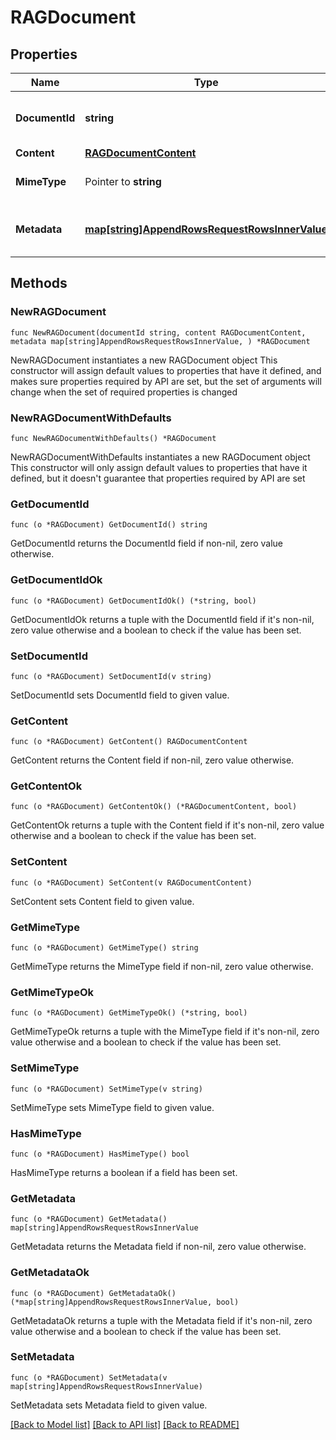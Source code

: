 # RAGDocument

## Properties

Name | Type | Description | Notes
------------ | ------------- | ------------- | -------------
**DocumentId** | **string** | The unique identifier for the document. | 
**Content** | [**RAGDocumentContent**](RAGDocumentContent.md) |  | 
**MimeType** | Pointer to **string** | The MIME type of the document. | [optional] 
**Metadata** | [**map[string]AppendRowsRequestRowsInnerValue**](AppendRowsRequestRowsInnerValue.md) | Additional metadata for the document. | 

## Methods

### NewRAGDocument

`func NewRAGDocument(documentId string, content RAGDocumentContent, metadata map[string]AppendRowsRequestRowsInnerValue, ) *RAGDocument`

NewRAGDocument instantiates a new RAGDocument object
This constructor will assign default values to properties that have it defined,
and makes sure properties required by API are set, but the set of arguments
will change when the set of required properties is changed

### NewRAGDocumentWithDefaults

`func NewRAGDocumentWithDefaults() *RAGDocument`

NewRAGDocumentWithDefaults instantiates a new RAGDocument object
This constructor will only assign default values to properties that have it defined,
but it doesn't guarantee that properties required by API are set

### GetDocumentId

`func (o *RAGDocument) GetDocumentId() string`

GetDocumentId returns the DocumentId field if non-nil, zero value otherwise.

### GetDocumentIdOk

`func (o *RAGDocument) GetDocumentIdOk() (*string, bool)`

GetDocumentIdOk returns a tuple with the DocumentId field if it's non-nil, zero value otherwise
and a boolean to check if the value has been set.

### SetDocumentId

`func (o *RAGDocument) SetDocumentId(v string)`

SetDocumentId sets DocumentId field to given value.


### GetContent

`func (o *RAGDocument) GetContent() RAGDocumentContent`

GetContent returns the Content field if non-nil, zero value otherwise.

### GetContentOk

`func (o *RAGDocument) GetContentOk() (*RAGDocumentContent, bool)`

GetContentOk returns a tuple with the Content field if it's non-nil, zero value otherwise
and a boolean to check if the value has been set.

### SetContent

`func (o *RAGDocument) SetContent(v RAGDocumentContent)`

SetContent sets Content field to given value.


### GetMimeType

`func (o *RAGDocument) GetMimeType() string`

GetMimeType returns the MimeType field if non-nil, zero value otherwise.

### GetMimeTypeOk

`func (o *RAGDocument) GetMimeTypeOk() (*string, bool)`

GetMimeTypeOk returns a tuple with the MimeType field if it's non-nil, zero value otherwise
and a boolean to check if the value has been set.

### SetMimeType

`func (o *RAGDocument) SetMimeType(v string)`

SetMimeType sets MimeType field to given value.

### HasMimeType

`func (o *RAGDocument) HasMimeType() bool`

HasMimeType returns a boolean if a field has been set.

### GetMetadata

`func (o *RAGDocument) GetMetadata() map[string]AppendRowsRequestRowsInnerValue`

GetMetadata returns the Metadata field if non-nil, zero value otherwise.

### GetMetadataOk

`func (o *RAGDocument) GetMetadataOk() (*map[string]AppendRowsRequestRowsInnerValue, bool)`

GetMetadataOk returns a tuple with the Metadata field if it's non-nil, zero value otherwise
and a boolean to check if the value has been set.

### SetMetadata

`func (o *RAGDocument) SetMetadata(v map[string]AppendRowsRequestRowsInnerValue)`

SetMetadata sets Metadata field to given value.



[[Back to Model list]](../README.md#documentation-for-models) [[Back to API list]](../README.md#documentation-for-api-endpoints) [[Back to README]](../README.md)


